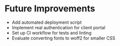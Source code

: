 # Future Improvements

- Add automated deployment script
- Implement real authentication for client portal
- Set up CI workflow for tests and linting
- Evaluate converting fonts to woff2 for smaller CSS
